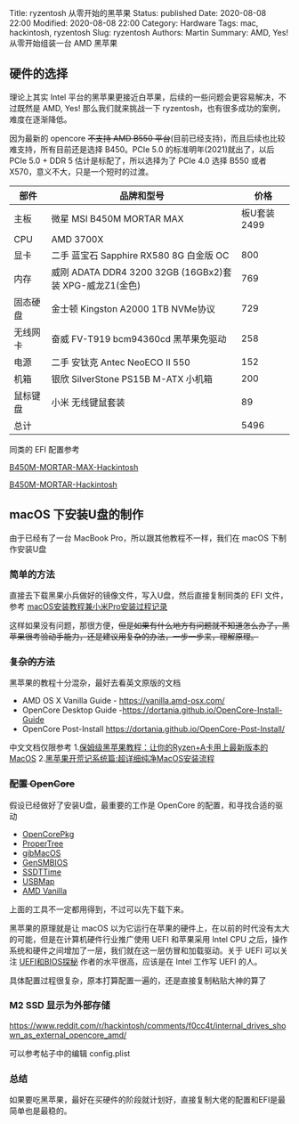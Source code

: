 Title: ryzentosh 从零开始的黑苹果
Status: published
Date: 2020-08-08 22:00
Modified: 2020-08-08 22:00
Category: Hardware
Tags: mac, hackintosh, ryzentosh
Slug: ryzentosh
Authors: Martin
Summary: AMD, Yes! 从零开始组装一台 AMD 黑苹果

## 硬件的选择

理论上其实 Intel 平台的黑苹果更接近白苹果，后续的一些问题会更容易解决，不过既然是 AMD, Yes! 那么我们就来挑战一下 ryzentosh，也有很多成功的案例，难度在逐渐降低。

因为最新的 opencore ~~不支持 AMD B550 平台~~(目前已经支持)，而且后续也比较难支持，所有目前还是选择 B450。PCIe 5.0 的标准明年(2021)就出了，以后 PCIe 5.0 + DDR 5 估计是标配了，所以选择为了 PCIe 4.0 选择 B550 或者 X570，意义不大，只是一个短时的过渡。

| 部件     | 品牌和型号                                      | 价格         |
|----------|-------------------------------------------------|--------------|
| 主板     | 微星 MSI B450M MORTAR MAX                        | 板U套装 2499 |
| CPU      | AMD 3700X                                      |              |
| 显卡     | 二手 蓝宝石 Sapphire RX580 8G 白金版 OC              | 800          |
| 内存     | 威刚 ADATA DDR4 3200 32GB (16GBx2)套装 XPG-威龙Z1(金色)   | 769     |
| 固态硬盘 | 金士顿 Kingston A2000 1TB NVMe协议              | 729          |
| 无线网卡 | 奋威 FV-T919 bcm94360cd 黑苹果免驱动              | 258          |
| 电源     | 二手 安钛克 Antec NeoECO II 550                 | 152          |
| 机箱     | 银欣 SilverStone PS15B   M-ATX 小机箱           | 200          |
| 鼠标键盘  | 小米 无线键鼠套装                                | 89          |
| 总计     |                                                | 5496        |


同类的 EFI 配置参考

[B450M-MORTAR-MAX-Hackintosh](https://github.com/techysy/B450M-MORTAR-Hackintosh)

[B450M-MORTAR-Hackintosh](https://github.com/heyxiaobai/MSI-B450m-MORTAR-Hackintosh)

## macOS 下安装U盘的制作

由于已经有了一台 MacBook Pro，所以跟其他教程不一样，我们在 macOS 下制作安装U盘

### 简单的方法

直接去下载黑果小兵做好的镜像文件，写入U盘，然后直接复制同类的 EFI 文件，参考 [macOS安装教程兼小米Pro安装过程记录](https://blog.daliansky.net/MacOS-installation-tutorial-XiaoMi-Pro-installation-process-records.html)

这样如果没有问题，那很方便，~~但是如果有什么地方有问题就不知道怎么办了，黑苹果很考验动手能力，还是建议用复杂的办法，一步一步来，理解原理。~~

### ~~复杂的方法~~

黑苹果的教程十分混杂，最好去看英文原版的文档

- AMD OS X Vanilla Guide - https://vanilla.amd-osx.com/
- OpenCore Desktop Guide -https://dortania.github.io/OpenCore-Install-Guide
- OpenCore Post-Install https://dortania.github.io/OpenCore-Post-Install/

中文文档仅限参考 1.[保姆级黑苹果教程：让你的Ryzen+A卡用上最新版本的MacOS](https://juejin.im/post/6844904135368654856) 
2.[黑苹果开荒记系统篇:超详细纯净MacOS安装流程](http://zhongce.sina.com.cn/article/view/53765/)

### ~~配置 OpenCore~~

假设已经做好了安装U盘，最重要的工作是 OpenCore 的配置，和寻找合适的驱动

- [OpenCorePkg](https://github.com/acidanthera/OpenCorePkg/releases)
- [ProperTree](https://github.com/corpnewt/ProperTree.git)
- [gibMacOS](https://github.com/corpnewt/gibMacOS.git)
- [GenSMBIOS](https://github.com/corpnewt/GenSMBIOS.git)
- [SSDTTime](https://github.com/corpnewt/SSDTTime.git)
- [USBMap](https://github.com/corpnewt/USBMap.git)
- [AMD Vanilla](https://github.com/AMD-OSX/AMD_Vanilla/tree/opencore)

上面的工具不一定都用得到，不过可以先下载下来。

黑苹果的原理就是让 macOS 以为它运行在苹果的硬件上，在以前的时代没有太大的可能，但是在计算机硬件行业推广使用 UEFI 和苹果采用 Intel CPU 之后，操作系统和硬件之间增加了一层，我们就在这一层仿冒和加载驱动。关于 UEFI 可以关注 [UEFI和BIOS探秘](https://zhuanlan.zhihu.com/UEFIBlog) 作者的水平很高，应该是在 Intel 工作写 UEFI 的人。

具体配置过程很复杂，原本打算配置一遍的，还是直接复制粘贴大神的算了

### M2 SSD 显示为外部存储

https://www.reddit.com/r/hackintosh/comments/f0cc4t/internal_drives_shown_as_external_opencore_amd/

可以参考帖子中的编辑 config.plist

### 总结

如果要吃黑苹果，最好在买硬件的阶段就计划好，直接复制大佬的配置和EFI是最简单也是最稳的。




